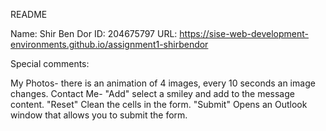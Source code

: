 README

Name: Shir Ben Dor
ID: 204675797
URL: https://sise-web-development-environments.github.io/assignment1-shirbendor

Special comments:

My Photos- there is an animation of 4 images, every 10 seconds an image changes.
Contact Me- "Add" select a smiley and add to the message content.
            "Reset" Clean the cells in the form.
            "Submit" Opens an Outlook window that allows you to submit the form.
